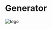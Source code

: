 # Generator
![logo](https://github.com/user-attachments/assets/d89541c1-18fb-41eb-aed0-2e6a0bdd65d1)
